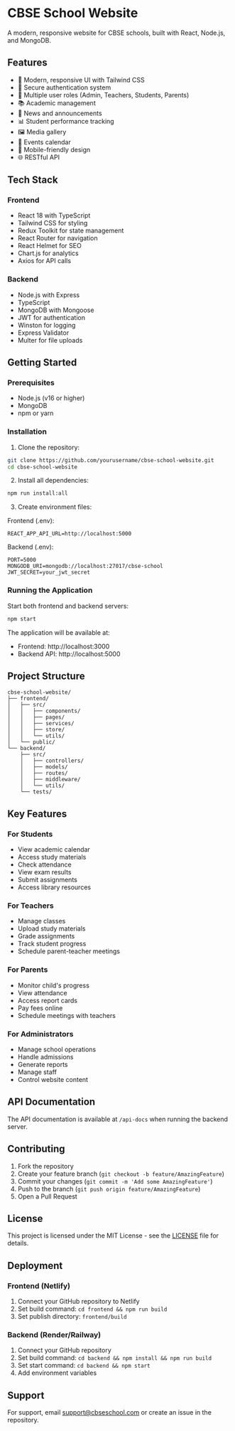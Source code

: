 # CBSE School Website

A modern, responsive website for CBSE schools, built with React, Node.js, and MongoDB.

## Features

- 🎨 Modern, responsive UI with Tailwind CSS
- 🔐 Secure authentication system
- 👥 Multiple user roles (Admin, Teachers, Students, Parents)
- 📚 Academic management
- 📝 News and announcements
- 📊 Student performance tracking
- 🖼️ Media gallery
- 📅 Events calendar
- 📱 Mobile-friendly design
- 🌐 RESTful API

## Tech Stack

### Frontend
- React 18 with TypeScript
- Tailwind CSS for styling
- Redux Toolkit for state management
- React Router for navigation
- React Helmet for SEO
- Chart.js for analytics
- Axios for API calls

### Backend
- Node.js with Express
- TypeScript
- MongoDB with Mongoose
- JWT for authentication
- Winston for logging
- Express Validator
- Multer for file uploads

## Getting Started

### Prerequisites

- Node.js (v16 or higher)
- MongoDB
- npm or yarn

### Installation

1. Clone the repository:
```bash
git clone https://github.com/yourusername/cbse-school-website.git
cd cbse-school-website
```

2. Install all dependencies:
```bash
npm run install:all
```

3. Create environment files:

Frontend (.env):
```
REACT_APP_API_URL=http://localhost:5000
```

Backend (.env):
```
PORT=5000
MONGODB_URI=mongodb://localhost:27017/cbse-school
JWT_SECRET=your_jwt_secret
```

### Running the Application

Start both frontend and backend servers:
```bash
npm start
```

The application will be available at:
- Frontend: http://localhost:3000
- Backend API: http://localhost:5000

## Project Structure

```
cbse-school-website/
├── frontend/
│   ├── src/
│   │   ├── components/
│   │   ├── pages/
│   │   ├── services/
│   │   ├── store/
│   │   └── utils/
│   └── public/
└── backend/
    ├── src/
    │   ├── controllers/
    │   ├── models/
    │   ├── routes/
    │   ├── middleware/
    │   └── utils/
    └── tests/
```

## Key Features

### For Students
- View academic calendar
- Access study materials
- Check attendance
- View exam results
- Submit assignments
- Access library resources

### For Teachers
- Manage classes
- Upload study materials
- Grade assignments
- Track student progress
- Schedule parent-teacher meetings

### For Parents
- Monitor child's progress
- View attendance
- Access report cards
- Pay fees online
- Schedule meetings with teachers

### For Administrators
- Manage school operations
- Handle admissions
- Generate reports
- Manage staff
- Control website content

## API Documentation

The API documentation is available at `/api-docs` when running the backend server.

## Contributing

1. Fork the repository
2. Create your feature branch (`git checkout -b feature/AmazingFeature`)
3. Commit your changes (`git commit -m 'Add some AmazingFeature'`)
4. Push to the branch (`git push origin feature/AmazingFeature`)
5. Open a Pull Request

## License

This project is licensed under the MIT License - see the [LICENSE](LICENSE) file for details.

## Deployment

### Frontend (Netlify)
1. Connect your GitHub repository to Netlify
2. Set build command: `cd frontend && npm run build`
3. Set publish directory: `frontend/build`

### Backend (Render/Railway)
1. Connect your GitHub repository
2. Set build command: `cd backend && npm install && npm run build`
3. Set start command: `cd backend && npm start`
4. Add environment variables

## Support

For support, email support@cbseschool.com or create an issue in the repository. 